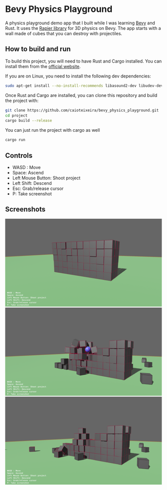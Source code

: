 # Bevy Physics Playground

A physics playground demo app that I built while I was learning [Bevy](https://bevyengine.org/) and Rust. It uses the [Rapier library](https://rapier.rs/docs/user_guides/bevy_plugin/getting_started_bevy) for 3D physics on Bevy. The app starts with a wall made of cubes that you can destroy with projectiles.

## How to build and run
To build this project, you will need to have Rust and Cargo installed. You can install them from the [official website](https://www.rust-lang.org/tools/install).

If you are on Linux, you need to install the following dev dependencies:
```bash
sudo apt-get install --no-install-recommends libasound2-dev libudev-dev libgtk-3-dev
```

Once Rust and Cargo are installed, you can clone this repository and build the project with:
```bash
git clone https://github.com/caioteixeira/bevy_physics_playground.git
cd project
cargo build --release
```

You can just run the project with cargo as well
```bash
cargo run
```

## Controls
- WASD : Move
- Space: Ascend
- Left Mouse Button: Shoot project
- Left Shift: Descend
- Esc: Grab/release cursor
- P: Take screenshot

## Screenshots
![Idle state](screenshot.png)
![State after some shots](screenshot_2.png)
![State after a few more shots](screenshot_3.png)

